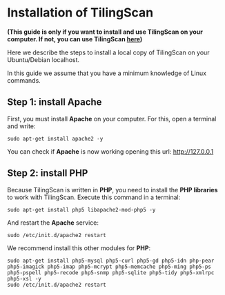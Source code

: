 # Installation of TilingScan

**(This guide is only if you want to install and use TilingScan on your computer. If not, you can use TilingScan [here](http://tilingscan.uv.es))**

Here we describe the steps to install a local copy of TilingScan on your Ubuntu/Debian localhost. 

In this guide we assume that you have a minimum knowledge of Linux commands.

## Step 1: install Apache

First, you must install **Apache** on your computer. For this, open a terminal and write:

```
sudo apt-get install apache2 -y
```

You can check if **Apache** is now working opening this url: http://127.0.0.1

## Step 2: install PHP

Because TilingScan is written in **PHP**, you need to install the **PHP libraries** to work with TilingScan. Execute this command in a terminal:

```
sudo apt-get install php5 libapache2-mod-php5 -y
```

And restart the **Apache** service:

```
sudo /etc/init.d/apache2 restart
```

We recommend install this other modules for **PHP**:

```
sudo apt-get install php5-mysql php5-curl php5-gd php5-idn php-pear php5-imagick php5-imap php5-mcrypt php5-memcache php5-ming php5-ps php5-pspell php5-recode php5-snmp php5-sqlite php5-tidy php5-xmlrpc php5-xsl -y
sudo /etc/init.d/apache2 restart
```





